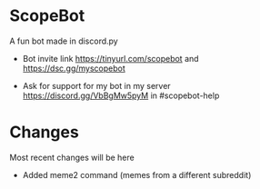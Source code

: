 # ScopeBot
A fun bot made in discord.py

* Bot invite link
https://tinyurl.com/scopebot and https://dsc.gg/myscopebot

* Ask for support for my bot in my server https://discord.gg/VbBgMw5pyM in #scopebot-help


# Changes
Most recent changes will be here

* Added meme2 command (memes from a different subreddit)

